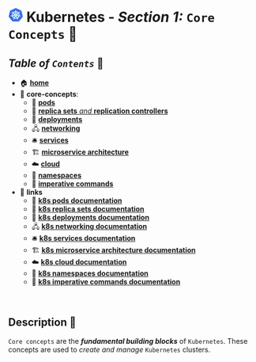 # <img src="../00-resources/img/k8s.png" width="30px"> **Kubernetes** - ***Section 1:*** `Core Concepts` 🧠
## ***Table*** *of* ***`Contents`*** 📜

* 🏠 [**home**](https://github.com/aguerrero232/kubernetes-zero-to-pro/blob/main/README.md)
* 🧠 **core-concepts**:
  * 🐋 [**pods**](01-pods/README.md)
  * 👯 [**replica sets** *and* **replication controllers**](02-replica-sets/README.md)
  * 🚀 [**deployments**](03-deployments/README.md)
  * 🖧 [**networking**](04-networking/README.md)
  * 🛎️ [**services**](05-services/README.md)
  * 🏗️ [**microservice architecture**](06-microservices-architecture/README.md)
  * ☁️ [**cloud**](07-kubernetes-on-cloud/README.md)
  * 📛 [**namespaces**](08-namespaces/README.md)
  * 🧙 [**imperative commands**](09-imperative-commands/README.md)
* 🔗 **links**
  * 🐋 [**k8s pods documentation**](https://kubernetes.io/docs/concepts/workloads/pods/)
  * 👯 [**k8s replica sets documentation**](https://kubernetes.io/docs/concepts/workloads/controllers/replicaset/)
  * 🚀 [**k8s deployments documentation**](https://kubernetes.io/docs/concepts/workloads/controllers/deployment/)
  * 🖧 [**k8s networking documentation**](https://kubernetes.io/docs/concepts/cluster-administration/networking/)
  * 🛎️ [**k8s services documentation**](https://kubernetes.io/docs/concepts/services-networking/service/)
  * 🏗️ [**k8s microservice architecture documentation**](https://kubernetes.io/docs/concepts/overview/what-is-kubernetes/#why-you-need-kubernetes-and-what-can-it-do)
  * ☁️ [**k8s cloud documentation**](https://kubernetes.io/docs/concepts/cluster-administration/cloud-providers/)
  * 📛 [**k8s namespaces documentation**](https://kubernetes.io/docs/concepts/overview/working-with-objects/namespaces/)
  * 🧙 [**k8s imperative commands documentation**](https://kubernetes.io/docs/reference/kubectl/cheatsheet/)


<br />

## **Description** 👀

`Core concepts` are the ***fundamental building blocks*** of `Kubernetes`. These concepts are used to *create and manage* `Kubernetes` clusters.